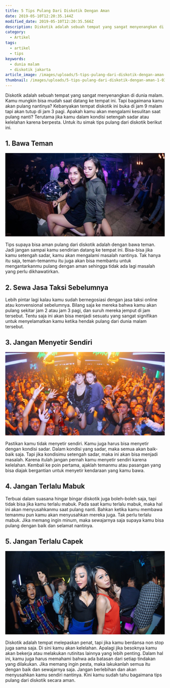 ```yaml
---
title: 5 Tips Pulang Dari Diskotik Dengan Aman
date: 2019-05-10T12:20:35.144Z
modified_date: 2019-05-10T12:20:35.566Z
description: Diskotik adalah sebuah tempat yang sangat menyenangkan di dunia malam. Kamu mungkin bisa mudah saat datang ke tempat ini. 
category:
  - Artikel
tags:
  - artikel
  - tips
keywords:
  - dunia malam
  - diskotik jakarta
article_image: /images/uploads/5-tips-pulang-dari-diskotik-dengan-aman-1.jpg
thumbnail: /images/uploads/5-tips-pulang-dari-diskotik-dengan-aman-1-032.jpg
---
```

Diskotik adalah sebuah tempat yang sangat menyenangkan di dunia malam. Kamu mungkin bisa mudah saat datang ke tempat ini. Tapi bagaimana kamu akan pulang nantinya? Kebanyakan tempat diskotik ini buka di jam 9 malam tapi akan tutup di jam 3 pagi. Apakah kamu akan mengalami kesulitan saat pulang nanti? Terutama jika kamu dalam kondisi setengah sadar atau kelelahan karena berpesta. Untuk itu simak tips pulang dari diskotik berikut ini.



## 1. Bawa Teman

![5 Tips Pulang Dari Diskotik Dengan Aman](/images/uploads/5-tips-pulang-dari-diskotik-dengan-aman-3.jpg)

Tips supaya bisa aman pulang dari diskotik adalah dengan bawa teman. Jadi jangan sampai kamu sendirian datang ke tempat ini. Bisa-bisa jika kamu setengah sadar, kamu akan mengalami masalah nantinya. Tak hanya itu saja, teman-temanmu itu juga akan bisa membantu untuk mengantarkanmu pulang dengan aman sehingga tidak ada lagi masalah yang perlu dikhawatirkan.



## 2. Sewa Jasa Taksi Sebelumnya

Lebih pintar lagi kalau kamu sudah bernegosiasi dengan jasa taksi online atau konvensional sebelumnya. Bilang saja ke mereka bahwa kamu akan pulang sekitar jam 2 atau jam 3 pagi, dan suruh mereka jemput di jam tersebut. Tentu saja ini akan bisa menjadi sesuatu yang sangat signifikan untuk menyelamatkan kamu ketika hendak pulang dari dunia malam tersebut.



## 3. Jangan Menyetir Sendiri

![5 Tips Pulang Dari Diskotik Dengan Aman](/images/uploads/5-tips-pulang-dari-diskotik-dengan-aman-2.jpg)

Pastikan kamu tidak menyetir sendiri. Kamu juga harus bisa menyetir dengan kondisi sadar. Dalam kondisi yang sadar, maka semua akan baik-baik saja. Tapi jika kondisimu setengah sadar, maka ini akan bisa menjadi masalah. Karena itulah jangan pernah kamu menyetir sendiri karena kelelahan. Kembali ke poin pertama, ajaklah temanmu atau pasangan yang bisa diajak bergantian untuk menyetir kendaraan yang kamu bawa.



## 4. Jangan Terlalu Mabuk

Terbuai dalam suasana hingar bingar diskotik juga boleh-boleh saja, tapi tidak bisa jika kamu terlalu mabuk. Pada saat kamu terlalu mabuk, maka hal ini akan menyusahkanmu saat pulang nanti. Bahkan ketika kamu membawa temanmu pun kamu akan menyusahkan mereka juga. Tak perlu terlalu mabuk. Jika memang ingin minum, maka sewajarnya saja supaya kamu bisa pulang dengan baik dan selamat nantinya.



## 5. Jangan Terlalu Capek

![5 Tips Pulang Dari Diskotik Dengan Aman](/images/uploads/5-tips-pulang-dari-diskotik-dengan-aman-1.jpg)

Diskotik adalah tempat melepaskan penat, tapi jika kamu berdansa non stop juga sama saja. Di sini kamu akan kelelahan. Apalagi jika besoknya kamu akan bekerja atau melakukan rutinitas lainnya yang lebih penting. Dalam hal ini, kamu juga harus memahami bahwa ada batasan dari setiap tindakan yang dilakukan. Jika memang ingin pesta, maka lakukanlah semua itu dengan baik dan sewajarnya saja. Jangan berlebihan dan akan menyusahkan kamu sendiri nantinya. Kini kamu sudah tahu bagaimana tips pulang dari diskotik secara aman.

